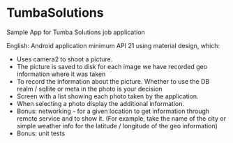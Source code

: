 # TumbaSolutions
Sample App for Tumba Solutions job application

English:
Android application minimum API 21 using material design, which:
- Uses camera2 to shoot a picture.
- The picture is saved to disk for each image we have recorded geo information where it was taken
- To record the information about the picture. Whether to use the DB realm / sqllite or meta in the photo is your decision
- Screen with a list showing each photo taken by the application.
- When selecting a photo display the additional information.
- Bonus: networking - for a given location to get information through remote service and to show it. (For example, take the name of the city or simple weather info for the latitude / longitude of the geo information)
- Bonus: unit tests
